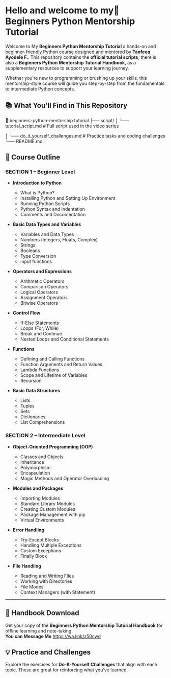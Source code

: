 # Hello and welcome to my🐍 Beginners Python Mentorship Tutorial

Welcome to My **Beginners Python Mentorship Tutorial**  a hands-on and beginner-friendly Python course designed and mentored by  **Taofeeq Ayodele F.**. This repository contains the **official tutorial scripts**, there is also a **Beginners Python Mentorship Tutorial Handbook**, as a supplementary resources to support your learning journey.

Whether you're new to programming or brushing up your skills, this mentorship-style course will guide you step-by-step from the fundamentals to intermediate Python concepts.

## 📚 What You'll Find in This Repository

📂 beginners-python-mentorship tutorial
├── script/
│ └── tutorial_script.md # Full script used in the video series

│ └── do_it_yourself_challenges.md # Practice tasks and coding challenges
└── README.md


## 📖 Course Outline

### **SECTION 1 – Beginner Level**

- **Introduction to Python**
  - What is Python?
  - Installing Python and Setting Up Environment
  - Running Python Scripts
  - Python Syntax and Indentation
  - Comments and Documentation

- **Basic Data Types and Variables**
  - Variables and Data Types
  - Numbers (Integers, Floats, Complex)
  - Strings  
  - Booleans  
  - Type Conversion
  - input functions

- **Operators and Expressions**
  - Arithmetic Operators
  - Comparison Operators
  - Logical Operators
  - Assignment Operators
  - Bitwise Operators

- **Control Flow**
  - If-Else Statements
  - Loops (For, While)
  - Break and Continue
  - Nested Loops and Conditional Statements

- **Functions**
  - Defining and Calling Functions
  - Function Arguments and Return Values
  - Lambda Functions
  - Scope and Lifetime of Variables
  - Recursion

- **Basic Data Structures**
  - Lists  
  - Tuples  
  - Sets  
  - Dictionaries  
  - List Comprehensions

### **SECTION 2 – Intermediate Level**

- **Object-Oriented Programming (OOP)**
  - Classes and Objects
  - Inheritance
  - Polymorphism
  - Encapsulation
  - Magic Methods and Operator Overloading

- **Modules and Packages**
  - Importing Modules
  - Standard Library Modules
  - Creating Custom Modules
  - Package Management with pip
  - Virtual Environments

- **Error Handling**
  - Try-Except Blocks
  - Handling Multiple Exceptions
  - Custom Exceptions
  - Finally Block

- **File Handling**
  - Reading and Writing Files
  - Working with Directories
  - File Modes
  - Context Managers (with Statement)

---

## 📘 Handbook Download

Get your copy of the **Beginners Python Mentorship Tutorial Handbook** for offline learning and note-taking.  
**You can Message Me** https://wa.link/z50cwd

## 💡 Practice and Challenges

Explore the exercises  for **Do-It-Yourself Challenges** that align with each topic. These are great for reinforcing what you’ve learned.
